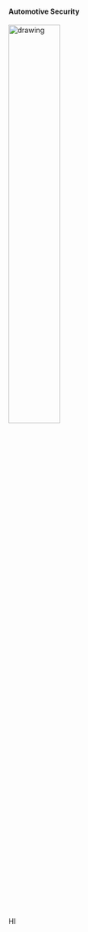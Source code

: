 #### Automotive Security

<img src="https://raw.githubusercontent.com/V33RU/IoTSecurity101/master/Automotive/car.png" alt="drawing" width="45%"/>

HI
